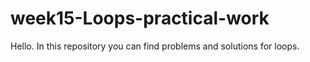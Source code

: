 # week15-Loops-practical-work

Hello.
In this repository you can find problems and solutions for loops.
